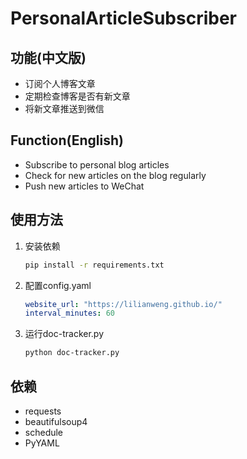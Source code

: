 # PersonalArticleSubscriber

## 功能(中文版)

- 订阅个人博客文章
- 定期检查博客是否有新文章
- 将新文章推送到微信

## Function(English)

- Subscribe to personal blog articles
- Check for new articles on the blog regularly
- Push new articles to WeChat

## 使用方法

1. 安装依赖
    ```bash
    pip install -r requirements.txt
    ``` 
2. 配置config.yaml
    ```yaml
    website_url: "https://lilianweng.github.io/"
    interval_minutes: 60
    ```
3. 运行doc-tracker.py
    ```bash
    python doc-tracker.py
    ```

## 依赖

- requests
- beautifulsoup4
- schedule
- PyYAML
